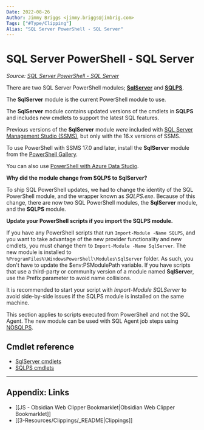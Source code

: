 ```yaml
---
Date: 2022-08-26
Author: Jimmy Briggs <jimmy.briggs@jimbrig.com>
Tags: ["#Type/Clipping"]
Alias: "SQL Server PowerShell - SQL Server"
---
```


# SQL Server PowerShell - SQL Server

*Source: [SQL Server PowerShell - SQL Server](https://docs.microsoft.com/en-us/sql/powershell/sql-server-powershell?view=sql-server-ver16&ns-enrollment-id=peyph4gpmzd0yn&viewFallbackFrom=sql-server-ver16%3Fns-enrollment-type%3DCollection)*

There are two SQL Server PowerShell modules; **[SqlServer](https://docs.microsoft.com/en-us/powershell/module/sqlserver)** and **[SQLPS](https://docs.microsoft.com/en-us/powershell/module/sqlps)**.

The **SqlServer** module is the current PowerShell module to use.

The **SqlServer** module contains updated versions of the cmdlets in **SQLPS** and includes new cmdlets to support the latest SQL features.

Previous versions of the **SqlServer** module _were_ included with [SQL Server Management Studio (SSMS)](https://docs.microsoft.com/en-us/sql/ssms/download-sql-server-management-studio-ssms?view=sql-server-ver16), but only with the 16.x versions of SSMS.

To use PowerShell with SSMS 17.0 and later, install the **SqlServer** module from the [PowerShell Gallery](https://www.powershellgallery.com/packages/SqlServer).

You can also use [PowerShell with Azure Data Studio](https://docs.microsoft.com/en-us/sql/azure-data-studio/extensions/powershell-extension?view=sql-server-ver16).

**Why did the module change from SQLPS to SqlServer?**

To ship SQL PowerShell updates, we had to change the identity of the SQL PowerShell module, and the wrapper known as _SQLPS.exe_. Because of this change, there are now two SQL PowerShell modules, the **SqlServer** module, and the **SQLPS** module.

**Update your PowerShell scripts if you import the SQLPS module.**

If you have any PowerShell scripts that run `Import-Module -Name SQLPS`, and you want to take advantage of the new provider functionality and new cmdlets, you must change them to `Import-Module -Name SqlServer`. The new module is installed to `%ProgramFiles%\WindowsPowerShell\Modules\SqlServer` folder. As such, you don't have to update the $env:PSModulePath variable. If you have scripts that use a third-party or community version of a module named **SqlServer**, use the Prefix parameter to avoid name collisions.

It is recommended to start your script with _Import-Module SQLServer_ to avoid side-by-side issues if the SQLPS module is installed on the same machine.

This section applies to scripts executed from PowerShell and not the SQL Agent. The new module can be used with SQL Agent job steps using [NOSQLPS](https://docs.microsoft.com/en-us/sql/powershell/sql-server-powershell?view=sql-server-ver16&ns-enrollment-id=peyph4gpmzd0yn&viewFallbackFrom=sql-server-ver16%3Fns-enrollment-type%3DCollection#sql-server-agent).

## Cmdlet reference

-   [SqlServer cmdlets](https://docs.microsoft.com/en-us/powershell/module/sqlserver)
-   [SQLPS cmdlets](https://docs.microsoft.com/en-us/powershell/module/sqlps)

***

## Appendix: Links

- [[JS - Obsidian Web Clipper Bookmarklet|Obsidian Web Clipper Bookmarklet]]
- [[3-Resources/Clippings/_README|Clippings]]
